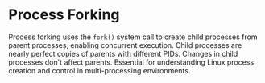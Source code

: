 # Process Forking

Process forking uses the `fork()` system call to create child processes from parent processes, enabling concurrent execution. Child processes are nearly perfect copies of parents with different PIDs. Changes in child processes don't affect parents. Essential for understanding Linux process creation and control in multi-processing environments.

